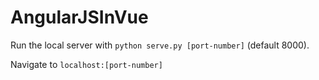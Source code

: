 # AngularJSInVue

Run the local server with `python serve.py [port-number]` (default 8000).

Navigate to `localhost:[port-number]`